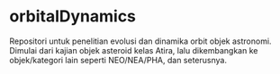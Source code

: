 # orbitalDynamics
Repositori untuk penelitian evolusi dan dinamika orbit objek astronomi. Dimulai dari kajian objek asteroid kelas Atira, lalu dikembangkan ke objek/kategori lain seperti NEO/NEA/PHA, dan seterusnya.
